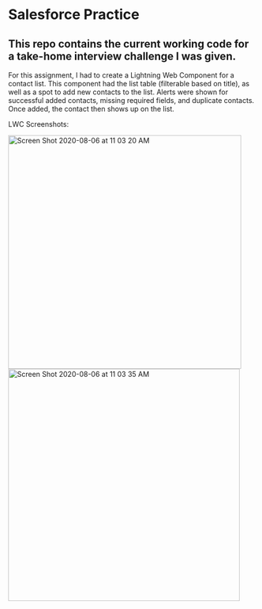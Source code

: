 # Salesforce Practice

## This repo contains the current working code for a take-home interview challenge I was given.

For this assignment, I had to create a Lightning Web Component for a contact list.  This component had the list table (filterable based on title), as well as a spot to add new contacts to the list.  Alerts were shown for successful added contacts, missing required fields, and duplicate contacts.  Once added, the contact then shows up on the list.

LWC Screenshots:

<img width="472" alt="Screen Shot 2020-08-06 at 11 03 20 AM" src="https://user-images.githubusercontent.com/32349614/89560709-ae910680-d7d4-11ea-8103-fee4710c4dde.png">

<img width="469" alt="Screen Shot 2020-08-06 at 11 03 35 AM" src="https://user-images.githubusercontent.com/32349614/89560767-c799b780-d7d4-11ea-9709-fba82c0e64fe.png">
